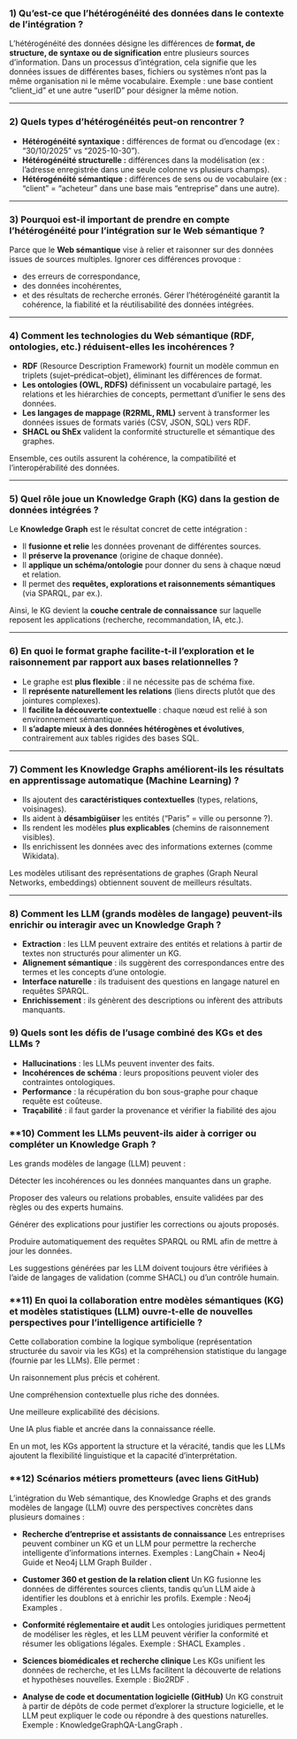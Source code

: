 

### **1) Qu’est-ce que l’hétérogénéité des données dans le contexte de l’intégration ?**

L’hétérogénéité des données désigne les différences de **format, de structure, de syntaxe ou de signification** entre plusieurs sources d’information.
Dans un processus d’intégration, cela signifie que les données issues de différentes bases, fichiers ou systèmes n’ont pas la même organisation ni le même vocabulaire.
Exemple : une base contient “client_id” et une autre “userID” pour désigner la même notion.

---

### **2) Quels types d’hétérogénéités peut-on rencontrer ?**

* **Hétérogénéité syntaxique :** différences de format ou d’encodage (ex : “30/10/2025” vs “2025-10-30”).
* **Hétérogénéité structurelle :** différences dans la modélisation (ex : l’adresse enregistrée dans une seule colonne vs plusieurs champs).
* **Hétérogénéité sémantique :** différences de sens ou de vocabulaire (ex : “client” = “acheteur” dans une base mais “entreprise” dans une autre).

---

### **3) Pourquoi est-il important de prendre en compte l’hétérogénéité pour l’intégration sur le Web sémantique ?**

Parce que le **Web sémantique** vise à relier et raisonner sur des données issues de sources multiples.
Ignorer ces différences provoque :

* des erreurs de correspondance,
* des données incohérentes,
* et des résultats de recherche erronés.
  Gérer l’hétérogénéité garantit la cohérence, la fiabilité et la réutilisabilité des données intégrées.

---

### **4) Comment les technologies du Web sémantique (RDF, ontologies, etc.) réduisent-elles les incohérences ?**

* **RDF** (Resource Description Framework) fournit un modèle commun en triplets (sujet–prédicat–objet), éliminant les différences de format.
* **Les ontologies (OWL, RDFS)** définissent un vocabulaire partagé, les relations et les hiérarchies de concepts, permettant d’unifier le sens des données.
* **Les langages de mappage (R2RML, RML)** servent à transformer les données issues de formats variés (CSV, JSON, SQL) vers RDF.
* **SHACL ou ShEx** valident la conformité structurelle et sémantique des graphes.

Ensemble, ces outils assurent la cohérence, la compatibilité et l’interopérabilité des données.

---

### **5) Quel rôle joue un Knowledge Graph (KG) dans la gestion de données intégrées ?**

Le **Knowledge Graph** est le résultat concret de cette intégration :

* Il **fusionne et relie** les données provenant de différentes sources.
* Il **préserve la provenance** (origine de chaque donnée).
* Il **applique un schéma/ontologie** pour donner du sens à chaque nœud et relation.
* Il permet des **requêtes, explorations et raisonnements sémantiques** (via SPARQL, par ex.).

Ainsi, le KG devient la **couche centrale de connaissance** sur laquelle reposent les applications (recherche, recommandation, IA, etc.).

---

### **6) En quoi le format graphe facilite-t-il l’exploration et le raisonnement par rapport aux bases relationnelles ?**

* Le graphe est **plus flexible** : il ne nécessite pas de schéma fixe.
* Il **représente naturellement les relations** (liens directs plutôt que des jointures complexes).
* Il **facilite la découverte contextuelle** : chaque nœud est relié à son environnement sémantique.
* Il **s’adapte mieux à des données hétérogènes et évolutives**, contrairement aux tables rigides des bases SQL.

---

### **7) Comment les Knowledge Graphs améliorent-ils les résultats en apprentissage automatique (Machine Learning) ?**

* Ils ajoutent des **caractéristiques contextuelles** (types, relations, voisinages).
* Ils aident à **désambigüiser** les entités (“Paris” = ville ou personne ?).
* Ils rendent les modèles **plus explicables** (chemins de raisonnement visibles).
* Ils enrichissent les données avec des informations externes (comme Wikidata).

Les modèles utilisant des représentations de graphes (Graph Neural Networks, embeddings) obtiennent souvent de meilleurs résultats.

---
### **8) Comment les LLM (grands modèles de langage) peuvent-ils enrichir ou interagir avec un Knowledge Graph ?**

* **Extraction** : les LLM peuvent extraire des entités et relations à partir de textes non structurés pour alimenter un KG.
* **Alignement sémantique** : ils suggèrent des correspondances entre des termes et les concepts d’une ontologie.
* **Interface naturelle** : ils traduisent des questions en langage naturel en requêtes SPARQL.
* **Enrichissement** : ils génèrent des descriptions ou infèrent des attributs manquants.



### **9) Quels sont les défis de l’usage combiné des KGs et des LLMs ?**

* **Hallucinations** : les LLMs peuvent inventer des faits.
* **Incohérences de schéma** : leurs propositions peuvent violer des contraintes ontologiques.
* **Performance** : la récupération du bon sous-graphe pour chaque requête est coûteuse.
* **Traçabilité** : il faut garder la provenance et vérifier la fiabilité des ajou
### **10) Comment les LLMs peuvent-ils aider à corriger ou compléter un Knowledge Graph ?

Les grands modèles de langage (LLM) peuvent :

Détecter les incohérences ou les données manquantes dans un graphe.

Proposer des valeurs ou relations probables, ensuite validées par des règles ou des experts humains.

Générer des explications pour justifier les corrections ou ajouts proposés.

Produire automatiquement des requêtes SPARQL ou RML afin de mettre à jour les données.

Les suggestions générées par les LLM doivent toujours être vérifiées à l’aide de langages de validation (comme SHACL) ou d’un contrôle humain.

### **11) En quoi la collaboration entre modèles sémantiques (KG) et modèles statistiques (LLM) ouvre-t-elle de nouvelles perspectives pour l’intelligence artificielle ?

Cette collaboration combine la logique symbolique (représentation structurée du savoir via les KGs) et la compréhension statistique du langage (fournie par les LLMs).
Elle permet :

Un raisonnement plus précis et cohérent.

Une compréhension contextuelle plus riche des données.

Une meilleure explicabilité des décisions.

Une IA plus fiable et ancrée dans la connaissance réelle.

En un mot, les KGs apportent la structure et la véracité, tandis que les LLMs ajoutent la flexibilité linguistique et la capacité d’interprétation.

### **12) Scénarios métiers prometteurs (avec liens GitHub)

L’intégration du Web sémantique, des Knowledge Graphs et des grands modèles de langage (LLM) ouvre des perspectives concrètes dans plusieurs domaines :

* **Recherche d’entreprise et assistants de connaissance**
Les entreprises peuvent combiner un KG et un LLM pour permettre la recherche intelligente d’informations internes.
Exemples : LangChain + Neo4j Guide
 et Neo4j LLM Graph Builder
.

* **Customer 360 et gestion de la relation client**
Un KG fusionne les données de différentes sources clients, tandis qu’un LLM aide à identifier les doublons et à enrichir les profils.
 Exemple : Neo4j Examples
.

* **Conformité réglementaire et audit**
Les ontologies juridiques permettent de modéliser les règles, et les LLM peuvent vérifier la conformité et résumer les obligations légales.
 Exemple : SHACL Examples
.

* **Sciences biomédicales et recherche clinique**
Les KGs unifient les données de recherche, et les LLMs facilitent la découverte de relations et hypothèses nouvelles.
Exemple : Bio2RDF
.

* **Analyse de code et documentation logicielle (GitHub)**
Un KG construit à partir de dépôts de code permet d’explorer la structure logicielle, et le LLM peut expliquer le code ou répondre à des questions naturelles.
 Exemple : KnowledgeGraphQA-LangGraph
.
